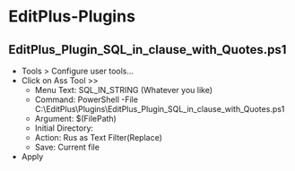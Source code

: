 # EditPlus-Plugins

## EditPlus_Plugin_SQL_in_clause_with_Quotes.ps1
* Tools > Configure user tools...
* Click on Ass Tool >>
  * Menu Text: SQL_IN_STRING (Whatever you like)
  * Command: PowerShell -File C:\EditPlus\Plugins\EditPlus_Plugin_SQL_in_clause_with_Quotes.ps1
  * Argument: $(FilePath)
  * Initial Directory: 
  * Action: Rus as Text Filter(Replace)
  * Save: Current file
* Apply
